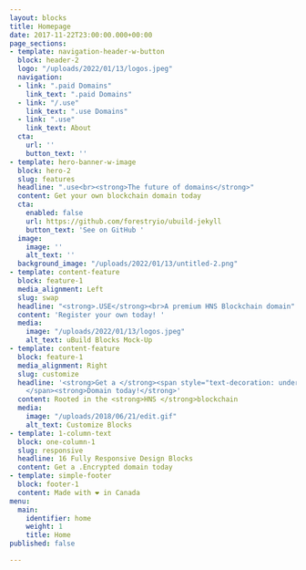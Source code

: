 ```yaml
---
layout: blocks
title: Homepage
date: 2017-11-22T23:00:00.000+00:00
page_sections:
- template: navigation-header-w-button
  block: header-2
  logo: "/uploads/2022/01/13/logos.jpeg"
  navigation:
  - link: ".paid Domains"
    link_text: ".paid Domains"
  - link: "/.use"
    link_text: ".use Domains"
  - link: ".use"
    link_text: About
  cta:
    url: ''
    button_text: ''
- template: hero-banner-w-image
  block: hero-2
  slug: features
  headline: ".use<br><strong>The future of domains</strong>"
  content: Get your own blockchain domain today
  cta:
    enabled: false
    url: https://github.com/forestryio/ubuild-jekyll
    button_text: 'See on GitHub '
  image:
    image: ''
    alt_text: ''
  background_image: "/uploads/2022/01/13/untitled-2.png"
- template: content-feature
  block: feature-1
  media_alignment: Left
  slug: swap
  headline: "<strong>.USE</strong><br>A premium HNS Blockchain domain"
  content: 'Register your own today! '
  media:
    image: "/uploads/2022/01/13/logos.jpeg"
    alt_text: uBuild Blocks Mock-Up
- template: content-feature
  block: feature-1
  media_alignment: Right
  slug: customize
  headline: '<strong>Get a </strong><span style="text-decoration: underline;">.Encrypted
    </span><strong>Domain today!</strong>'
  content: Rooted in the <strong>HNS </strong>blockchain
  media:
    image: "/uploads/2018/06/21/edit.gif"
    alt_text: Customize Blocks
- template: 1-column-text
  block: one-column-1
  slug: responsive
  headline: 16 Fully Responsive Design Blocks
  content: Get a .Encrypted domain today
- template: simple-footer
  block: footer-1
  content: Made with ❤︎ in Canada
menu:
  main:
    identifier: home
    weight: 1
    title: Home
published: false

---
```

